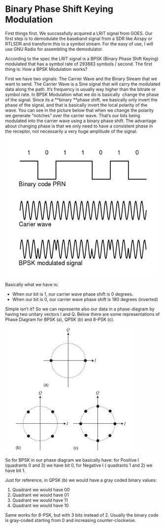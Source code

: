 # Binary Phase Shift Keying Modulation

First things first. We successfully acquired a LRIT signal from GOES. Our first step is to demodulate the baseband signal from a SDR like Airspy or RTLSDR and transform this to a symbol stream. For the easy of use, I will use GNU Radio for assembling the demodulator.

According to the spec the LRIT signal is a BPSK \(Binary Phase Shift Keying\) modulated that has a symbol rate of 293883 symbols / second. The first thing is: How a BPSK Modulation works?

First we have two signals: The Carrier Wave and the Binary Stream that we want to send. The Carrier Wave is a Sine signal that will carry the modulated data along the path. It’s frequency is usually way higher than the bitrate or symbol rate. In BPSK Modulation what we do is basically  change the phase of the signal. Since its a **binary **phase shift, we basically only invert the phase of the signal, and that is basically invert the local polarity of the wave. You can see in the picture below that when we change the polarity we generate “notches” over the carrier wave. That’s our bits being modulated into the carrier wave using a binary phase shift. The advantage about changing phase is that we only need to have a consistent phase in the receptor, not necessarily a very huge amplitude of the signal.

![](/assets/bpsk.png)

Basically what we have is:

* When our bit is 1, our carrier wave phase shift is 0 degrees.
* When our bit is 0, our carrier wave phase shift is 180 degrees \(inverted\)

Simple isn’t it? So we can represente also our data in a phase-diagram by having two unitary vectors I and Q. Below there are some representations of Phase Diagram for BPSK \(a\), QPSK \(b\) and 8-PSK \(c\).

![](/assets/constellation-diag.png)

So for BPSK in our phase diagram we basically have: for Positive I \(quadrants 0 and 3\) we have bit 0, for Negative I \( quadrants 1 and 2\) we have bit 1.

Just for reference, in QPSK \(b\) we would have a gray coded binary values:

1. Quadrant we would have 00
2. Quadrant we would have 01
3. Quadrant we would have 11
4. Quadrant we would have 10

Same works for 8-PSK, but with 3 bits instead of 2. Usually the binary code is gray-coded starting from 0 and increasing counter-clockwise.



